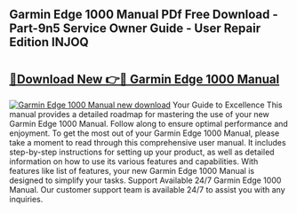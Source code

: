 ## Garmin Edge 1000 Manual PDf Free Download - Part-9n5 Service Owner Guide - User Repair Edition INJOQ

# <h2><a href="http://bc23227.oget.top/?id=Garmin+Edge+1000+Manual">🔗Download New 👉🔴 Garmin Edge 1000 Manual</a></h2>

[![Garmin Edge 1000 Manual new download](https://i.imgur.com/5g1atiW.png)](http://bc23227.oget.top/?id=Garmin+Edge+1000+Manual)
Your Guide to Excellence This manual provides a detailed roadmap for mastering the use of your new Garmin Edge 1000 Manual. Follow along to ensure optimal performance and enjoyment. To get the most out of your Garmin Edge 1000 Manual, please take a moment to read through this comprehensive user manual. It includes step-by-step instructions for setting up your product, as well as detailed information on how to use its various features and capabilities. With features like list of features, your new Garmin Edge 1000 Manual is designed to simplify your tasks. Support Available 24/7 Garmin Edge 1000 Manual. Our customer support team is available 24/7 to assist you with any inquiries.
